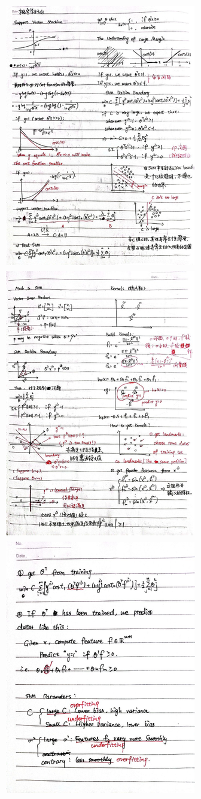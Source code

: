 ﻿![](Aspose.Words.98a4c689-9752-4bd5-86b1-dec6de5a7779.001.jpeg)

![](Aspose.Words.98a4c689-9752-4bd5-86b1-dec6de5a7779.002.jpeg)

![](Aspose.Words.98a4c689-9752-4bd5-86b1-dec6de5a7779.003.jpeg)
